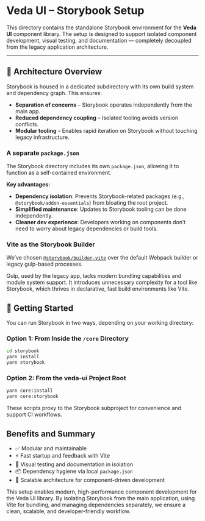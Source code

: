 # Veda UI – Storybook Setup

This directory contains the standalone Storybook environment for the **Veda UI** component library. The setup is designed to support isolated component development, visual testing, and documentation — completely decoupled from the legacy application architecture.

---

## 🧱 Architecture Overview

Storybook is housed in a dedicated subdirectory with its own build system and dependency graph. This ensures:

- **Separation of concerns** – Storybook operates independently from the main app.
- **Reduced dependency coupling** – Isolated tooling avoids version conflicts.
- **Modular tooling** – Enables rapid iteration on Storybook without touching legacy infrastructure.


### A separate `package.json`

The Storybook directory includes its own `package.json`, allowing it to function as a self-contained environment.

**Key advantages:**

- **Dependency isolation**: Prevents Storybook-related packages (e.g., `@storybook/addon-essentials`) from bloating the root project.
- **Simplified maintenance**: Updates to Storybook tooling can be done independently.
- **Cleaner dev experience**: Developers working on components don’t need to worry about legacy dependencies or build tools.


### Vite as the Storybook Builder

We’ve chosen [`@storybook/builder-vite`](https://github.com/storybookjs/builder-vite) over the default Webpack builder or legacy gulp-based processes.

Gulp, used by the legacy app, lacks modern bundling capabilities and module system support. It introduces unnecessary complexity for a tool like Storybook, which thrives in declarative, fast build environments like Vite.


## 🚀 Getting Started

You can run Storybook in two ways, depending on your working directory:

### Option 1: From Inside the `/core` Directory

```bash
cd storybook
yarn install
yarn storybook
```

### Option 2: From the veda-ui Project Root

```bash
yarn core:install
yarn core:storybook
```

These scripts proxy to the Storybook subproject for convenience and support CI workflows.


## Benefits and Summary

- ✅ Modular and maintainable
- ⚡ Fast startup and feedback with Vite
- 🧪 Visual testing and documentation in isolation
- 📦 Dependency hygiene via local `package.json`
- 📐 Scalable architecture for component-driven development

This setup enables modern, high-performance component development for the Veda UI library. By isolating Storybook from the main application, using Vite for bundling, and managing dependencies separately, we ensure a clean, scalable, and developer-friendly workflow.

